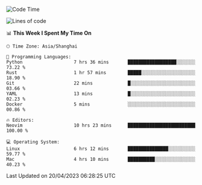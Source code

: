 <!--START_SECTION:waka-->
![Code Time](http://img.shields.io/badge/Code%20Time-1%2C298%20hrs%2059%20mins-blue)

![Lines of code](https://img.shields.io/badge/From%20Hello%20World%20I%27ve%20Written-267.9%20thousand%20lines%20of%20code-blue)

📊 **This Week I Spent My Time On** 

```text
🕑︎ Time Zone: Asia/Shanghai

💬 Programming Languages: 
Python                   7 hrs 36 mins       ██████████████████░░░░░░░   73.22 % 
Rust                     1 hr 57 mins        █████░░░░░░░░░░░░░░░░░░░░   18.90 % 
Git                      22 mins             █░░░░░░░░░░░░░░░░░░░░░░░░   03.66 % 
YAML                     13 mins             █░░░░░░░░░░░░░░░░░░░░░░░░   02.23 % 
Docker                   5 mins              ░░░░░░░░░░░░░░░░░░░░░░░░░   00.86 % 

🔥 Editors: 
Neovim                   10 hrs 23 mins      █████████████████████████   100.00 % 

💻 Operating System: 
Linux                    6 hrs 12 mins       ███████████████░░░░░░░░░░   59.77 % 
Mac                      4 hrs 10 mins       ██████████░░░░░░░░░░░░░░░   40.23 % 
```


 Last Updated on 20/04/2023 06:28:25 UTC
<!--END_SECTION:waka-->
